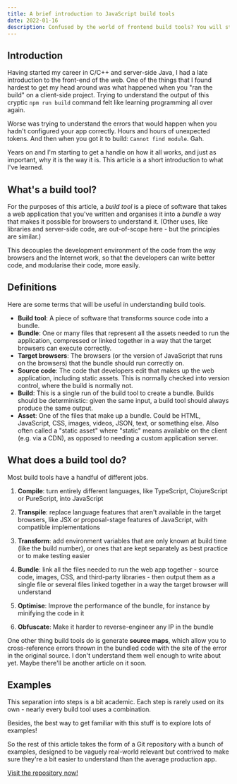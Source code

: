 ```yaml
---
title: A brief introduction to JavaScript build tools
date: 2022-01-16
description: Confused by the world of frontend build tools? You will still be after reading this article.
---
```


## Introduction

Having started my career in C/C++ and server-side Java, I had a late introduction to the front-end of the web. One of the things that I found hardest to get my head around was what happened when you "ran the build" on a client-side project. Trying to understand the output of this cryptic `npm run build` command felt like learning programming all over again.

Worse was trying to understand the errors that would happen when you hadn't configured your app correctly. Hours and hours of unexpected tokens. And then when you got it to build: `Cannot find module`. Gah.  

Years on and I'm starting to get a handle on how it all works, and just as important, why it is the way it is. This article is a short introduction to what I've learned.

## What's a build tool?

For the purposes of this article, a _build tool_ is a piece of software that takes a web application that you've written and organises it into a _bundle_ a way that makes it possible for browsers to understand it. (Other uses, like libraries and server-side code, are out-of-scope here - but the principles are similar.)

This decouples the development environment of the code from the way browsers and the Internet work, so that the developers can write better code, and modularise their code, more easily.

## Definitions
Here are some terms that will be useful in understanding build tools.

- **Build tool**: A piece of software that transforms source code into a bundle.
- **Bundle**: One or many files that represent all the assets needed to run the application, compressed or linked together in a way that the target browsers can execute correctly.
- **Target browsers**: The browsers (or the version of JavaScript that runs on the browsers) that the bundle should run correctly on.
- **Source code**: The code that developers edit that makes up the web application, including static assets. This is normally checked into version control, where the build is normally not.
- **Build**: This is a single run of the build tool to create a bundle. Builds should be deterministic: given the same input, a build tool should always produce the same output.
- **Asset**: One of the files that make up a bundle. Could be HTML, JavaScript, CSS, images, videos, JSON, text, or something else. Also often called a "static asset" where "static" means available on the client (e.g. via a CDN), as opposed to needing a custom application server.                                      

## What does a build tool do?

Most build tools have a handful of different jobs.

1. **Compile**: turn entirely different languages, like TypeScript, ClojureScript or PureScript, into JavaScript

2. **Transpile**: replace language features that aren't available in the target browsers, like JSX or proposal-stage features of JavaScript, with compatible implementations

3. **Transform**: add environment variables that are only known at build time (like the build number), or ones that are kept separately as best practice or to make testing easier

4. **Bundle**: link all the files needed to run the web app together - source code, images, CSS, and third-party libraries - then output them as a single file or several files linked together in a way the target browser will understand

6. **Optimise**: Improve the performance of the bundle, for instance by minifying the code in it

7. **Obfuscate**: Make it harder to reverse-engineer any IP in the bundle

One other thing build tools do is generate **source maps**, which allow you to cross-reference errors thrown in the bundled code with the site of the error in the original source. I don't understand them well enough to write about yet. Maybe there'll be another article on it soon.

## Examples

This separation into steps is a bit academic. Each step is rarely used on its own - nearly every build tool uses a combination.

Besides, the best way to get familiar with this stuff is to explore lots of examples!

So the rest of this article takes the form of a Git repository with a bunch of examples, designed to be vaguely real-world relevant but contrived to make sure they're a bit easier to understand than the average production app.  

[Visit the repository now!](https://github.com/nawhi/js-build-examples) 
